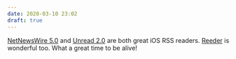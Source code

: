 ```yaml
---
date: 2020-03-10 23:02
draft: true
---
```


[NetNewsWire 5.0](https://ranchero.com/netnewswire/) and [Unread 2.0](https://www.goldenhillsoftware.com/unread/) are both great iOS RSS readers. [Reeder](https://reederapp.com) is wonderful too. What a great time to be alive!